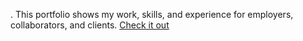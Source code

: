 . This portfolio shows my work, skills, and experience for employers, collaborators, and clients.
[Check it out](https://pratikportfoliodev.netlify.app/)
